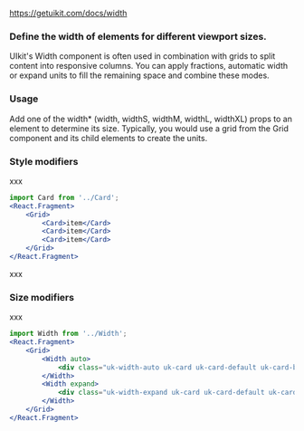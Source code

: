 https://getuikit.com/docs/width

### Define the width of elements for different viewport sizes.
UIkit's Width component is often used in combination with grids to split content into responsive columns.
You can apply fractions, automatic width or expand units to fill the remaining space and combine these modes.

### Usage
Add one of the width* (width, widthS, widthM, widthL, widthXL) props to an element to determine its size.
Typically, you would use a grid from the Grid component and its child elements to create the units.

### Style modifiers
xxx

```jsx
import Card from '../Card';
<React.Fragment>
    <Grid>
        <Card>item</Card>
        <Card>item</Card>
        <Card>item</Card>
    </Grid>
</React.Fragment>
```
xxx

### Size modifiers
xxx

```jsx
import Width from '../Width';
<React.Fragment>
    <Grid>
        <Width auto>
            <div class="uk-width-auto uk-card uk-card-default uk-card-body">Auto</div>
        </Width>
        <Width expand>
            <div class="uk-width-expand uk-card uk-card-default uk-card-body">Expand</div>
        </Width>
    </Grid>
</React.Fragment>
```
